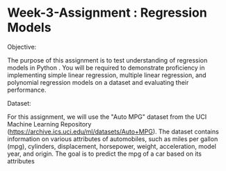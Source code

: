 # Week-3-Assignment : Regression Models

Objective:

The purpose of this assignment is to test understanding of regression models in Python . You will be required to demonstrate proficiency in implementing simple linear regression, multiple linear regression, and polynomial regression models on a dataset and evaluating their performance.

Dataset:

For this assignment, we will use the "Auto MPG" dataset from the UCI Machine Learning Repository 
(https://archive.ics.uci.edu/ml/datasets/Auto+MPG). The dataset contains information on various 
attributes of automobiles, such as miles per gallon (mpg), cylinders, displacement, horsepower, 
weight, acceleration, model year, and origin. The goal is to predict the mpg of a car based on its attributes
